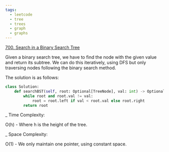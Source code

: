 ```yaml
---
tags:
  - leetcode
  - tree
  - trees
  - graph
  - graphs
---
```


<a href="https://leetcode.com/problems/search-in-a-binary-search-tree/">
700. Search in a Binary Search Tree</a>

Given a binary search tree, we have to find the node with the given value and
return its subtree. We can do this iteratively, using DFS but only traversing
nodes following the binary search method.

The solution is as follows:

```python
class Solution:
    def searchBST(self, root: Optional[TreeNode], val: int) -> Optional[TreeNode]:
        while root and root.val != val:
            root = root.left if val < root.val else root.right
        return root
```

\_ Time Complexity:

O(h) - Where h is the height of the tree.

\_ Space Complexity:

O(1) - We only maintain one pointer, using constant space.
